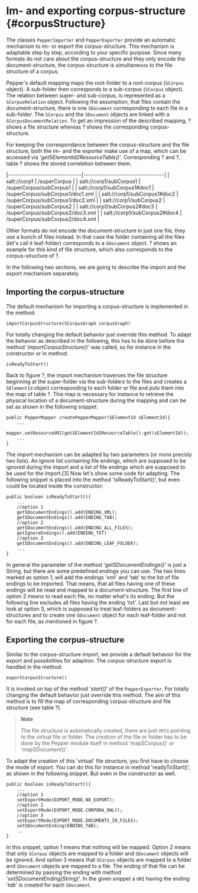 Im- and exporting corpus-structure {#corpusStructure}
==================================

The classes `PepperImporter` and `PepperExporter` provide an automatic mechanism to im- or export the corpus-structure. This mechanism is adaptable step by step, according to your specific purpose. Since many formats do not care about the corpus-structure and they only encode the document-structure, the corpus-structure is simultaneous to the file structure of a corpus.

Pepper's default mapping maps the root-folder to a root-corpus (`SCorpus` object). A sub-folder then corresponds to a sub-corpus (`SCorpus` object). The relation between super- and sub-corpus, is represented as a `SCorpusRelation` object. Following the assumption, that files contain the document-structure, there is one `SDocument` corresponding to each file in a sub-folder. The `SCorpus` and the `SDocument` objects are linked with a `SCorpusDocumentRelation`. To get an impression of the described mapping, ? shows a file structure whereas ? shows the corresponding corpus-structure.

For keeping the correspondance between the corpus-structure and the file structure, both the im- and the exporter make use of a map, which can be accessed via '*getSElementId2ResourceTable()*'. Corresponding ? and ?, table ? shows the stored correletion between them.

|-------------------------------|----------------------------------|
| salt://corp1                  | /superCorpus                     |
| salt://corp1/subCorpus1       | /superCorpus/subCorpus1          |
| salt://corp1/subCorpus1\#doc1 | /superCorpus/subCorpus1/doc1.xml |
| salt://corp1/subCorpus1\#doc2 | /superCorpus/subCorpus1/doc2.xml |
| salt://corp1/subCorpus2       | /superCorpus/subCorpus2          |
| salt://corp1/subCorpus2\#doc3 | /superCorpus/subCorpus2/doc3.xml |
| salt://corp1/subCorpus2\#doc4 | /superCorpus/subCorpus2/doc4.xml |

Other formats do not encode the document-structure in just one file, they use a bunch of files instead. In that case the folder containing all the files (let's call it leaf-folder) corresponds to a `SDocument` object. ? shows an example for this kind of file structure, which also corresponds to the corpus-structure of ?.

In the following two sections, we are going to describe the import and the export mechanism separately.

Importing the corpus-structure
------------------------------

The default mechanism for importing a corpus-structure is implemented in the method:

    importCorpusStructure(SCorpusGraph corpusGraph)

For totally changing the default behavior just override this method. To adapt the behavior as described in the following, this has to be done before the method '*importCorpusStructure()*' was called, so for instance in the constructor or in method:

    isReadyToStart()

Back to figure ?, the import mechanism traverses the file structure beginning at the super-folder via the sub-folders to the files and creates a `SElementId` object corresponding to each folder or file and puts them into the map of table ?. This map is necessary for instance to retrieve the physical location of a document-structure during the mapping and can be set as shown in the following snippet:

    public PepperMapper createPepperMapper(SElementId sElementId){
        ...
        mapper.setResourceURI(getSElementId2ResourceTable().get(sElementId));
        ...
    }

The import mechanism can be adapted by two parameters (or more precisly two lists). An ignore list containing file endings, which are supposed to be ignored during the import and a list of file endings which are supposed to be used for the import.[3] Now let's show some code for adapting. The following snippet is placed into the method 'isReadyToStart()', but even could be located inside the constructor:

    public boolean isReadyToStart(){
        ...
        //option 1
        getSDocumentEndings().add(ENDING_XML);
        getSDocumentEndings().add(ENDING_TAB);
        //option 2
        getSDocumentEndings().add(ENDING_ALL_FILES);
        getIgnoreEndings().add(ENDING_TXT)
        //option 3
        getSDocumentEndings().add(ENDING_LEAF_FOLDER);
        ...
    }

In general the parameter of the method '*getSDocumentEndings()*' is just a String, but there are some predefined endings you can use. The two lines marked as option 1, will add the endings 'xml' and 'tab' to the list of file endings to be imported. That means, that all files having one of these endings will be read and mapped to a document-structure. The first line of option 2 means to read each file, no matter what's its ending. But the following line excludes all files having the ending 'txt'. Last but not least we look at option 3, which is supposed to treat leaf-folders as document-structures and to create one `SDocument` object for each leaf-folder and not for each file, as mentioned in figure ?.

Exporting the corpus-structure
------------------------------

Similar to the corpus-structure import, we provide a default behavior for the export and possibilities for adaption. The corpus-structure export is handled in the method:

    exportCorpusStructure()

It is invoked on top of the method '*start()*' of the `PepperExporter`. For totally changing the default behavior just override this method. The aim of this method is to fill the map of corresponding corpus-structure and file structure (see table ?).

> **Note**
>
> The file structure is automatically created, there are just `URI`s pointing to the virtual file or folder. The creation of the file or folder has to be done by the Pepper module itself in method 'mapSCorpus()' or 'mapSDocument()'.

To adapt the creation of this 'virtual' file structure, you first have to choose the mode of export. You can do this for instance in method 'readyToStart()', as shown in the following snippet. But even in the constructor as well.

    public boolean isReadyToStart(){
        ...
        //option 1
        setExportMode(EXPORT_MODE.NO_EXPORT);
        //option 2
        setExportMode(EXPORT_MODE.CORPORA_ONLY);
        //option 3
        setExportMode(EXPORT_MODE.DOCUMENTS_IN_FILES);
        setSDocumentEnding(ENDING_TAB);
        ..
    }

In this snippet, option 1 means that nothing will be mapped. Option 2 means that only `SCorpus` objects are mapped to a folder and `SDocument` objects will be ignored. And option 3 means that `SCorpus` objects are mapped to a folder and `SDocument` objects are mapped to a file. The ending of that file can be determined by passing the ending with method '*setSDocumentEnding(String)*'. In the given snippet a `URI` having the ending '*tab*' is created for each `SDocument`.
